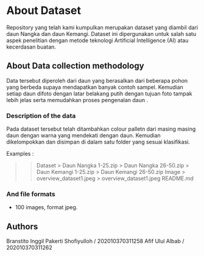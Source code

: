 # About Dataset
Repository yang telah kami kumpulkan merupakan dataset yang diambil dari daun Nangka dan daun Kemangi. Dataset ini dipergunakan untuk salah satu aspek penelitian dengan metode teknologi Artificial Intelligence (AI) atau kecerdasan buatan.

## About Data collection methodology
Data tersebut  diperoleh dari daun yang berasalkan dari beberapa pohon yang berbeda supaya mendapatkan banyak contoh sampel. Kemudian setiap daun difoto dengan latar belakang putih dengan tujuan foto tampak lebih jelas serta memudahkan proses pengenalan daun .

### Description of the data
Pada dataset tersebut telah ditambahkan colour palletn dari masing masing daun dengan warna yang mendekati dengan daun. Kemudian dikelompokkan dan  disimpan di dalam satu folder yang sesuai klasifikasi. 

Examples :

>> Dataset
	> Daun Nangka 1-25.zip
	> Daun Nangka 26-50.zip
	> Daun Kemangi 1-25.zip
	> Daun Kemangi 26-50.zip
>> Image
	> overview_dataset1.jpeg
	> overview_dataset1.jpeg
>> README.md


### And file formats
- 100 images, format jpeg.

## Authors
Branstito Inggil Pakerti Shofiyulloh / 202010370311258
Afif Ulul Albab / 202010370311262
